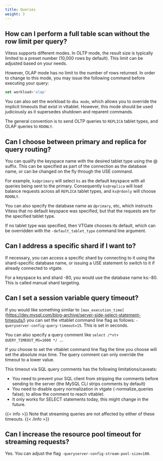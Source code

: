 ```yaml
---
title: Queries
weight: 3
---
```


## How can I perform a full table scan without the row limit per query?

Vitess supports different modes. In OLTP mode, the result size is typically limited to a preset number (10,000 rows by default). This limit can be adjusted based on your needs.

However, OLAP mode has no limit to the number of rows returned. In order to change to this mode, you may issue the following command before executing your query:

```sql
set workload='olap'
```

You can also set the workload to `dba mode`, which allows you to override the implicit timeouts that exist in vttablet. However, this mode should be used judiciously as it supersedes shutdown and reparent commands.

The general convention is to send OLTP queries to `REPLICA` tablet types, and OLAP queries to `RDONLY`.

## Can I choose between primary and replica for query routing?

You can qualify the keyspace name with the desired tablet type using the @ suffix. This can be specified as part of the connection as the database name, or can be changed on the fly through the USE command.

For example, `ks@primary` will select `ks` as the default keyspace with all queries being sent to the primary. Consequently `ks@replica` will load balance requests across all `REPLICA` tablet types, and `ks@rdonly` will choose `RDONLY`.

You can also specify the database name as `@primary`, etc, which instructs Vitess that no default keyspace was specified, but that the requests are for the specified tablet type.

If no tablet type was specified, then VTGate chooses its default, which can be overridden with the `-default_tablet_type` command line argument.

## Can I address a specific shard if I want to?

If necessary, you can access a specific shard by connecting to it using the shard-specific database name, or issuing a USE statement to switch to it if already connected to vtgate. 

For a keyspace ks and shard -80, you would use the database name ks:-80. This is called manual shard targeting.

## Can I set a session variable query timeout?

If you would like something similar to `[max_execution_time]`(https://dev.mysql.com/blog-archive/server-side-select-statement-timeouts/) you can set the vttablet command line flag as follows: `-queryserver-config-query-timeout=15`. This is set in seconds.

You can also specify a query comment like `select /*vt+ QUERY_TIMEOUT_MS=1000 */ `... 

If you choose to set the vttablet command line flag the time you choose will set the absolute max time. The query comment can only override the timeout to a lower value. 

This timeout via SQL query comments has the following limitations/caveats:

- You need to prevent your SQL client from stripping the comments before sending to the server (the MySQL CLI strips comments by default)
- You need to disable query normalization in vtgate (-normalize_queries false);  to allow the comment to reach vttablet.
- It only works for SELECT statements today, this might change in the future.

{{< info >}}
Note that streaming queries are not affected by either of these timeouts.
{{< /info >}}

## Can I increase the resource pool timeout for streaming requests?

Yes. You can adjust the flag `-queryserver-config-stream-pool-size=100`.
